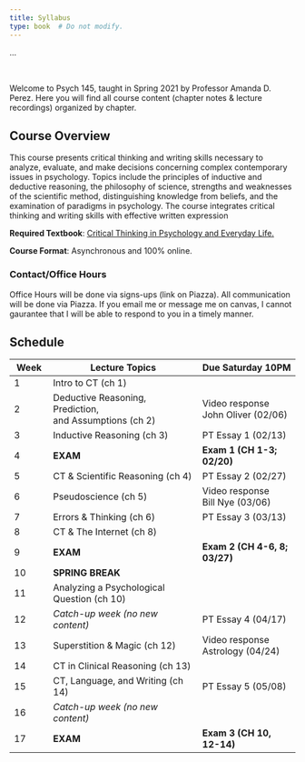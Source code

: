 ```yaml
---
title: Syllabus
type: book  # Do not modify.
---
```

<style>
/* Simplified version of Bootstrap's responsive table CSS */
.table-responsive {
    display: block;
    width: 100%;
    overflow-x: auto;
}

.table-responsive > table {
    width: 100%;
}
</style>

<div class="table-responsive">
  <table class="table">
    ...
  </table>
</div>

Welcome to Psych 145, taught in Spring 2021 by Professor Amanda D. Perez. Here you will find all course content (chapter notes & lecture recordings) organized by chapter.

## Course Overview

This course presents critical thinking and writing skills necessary to analyze, evaluate, and make decisions concerning complex contemporary issues in psychology. Topics include the principles of inductive and deductive reasoning, the philosophy of science, strengths and weaknesses of the scientific method, distinguishing knowledge from beliefs, and the examination of paradigms in psychology. The course integrates critical thinking and writing skills with effective written expression

<b>Required Textbook</b>: <a href = "https://www.macmillanlearning.com/college/us/product/Critical-Thinking-in-Psychology-and-Everyday-Life/p/1319063144"> Critical Thinking in Psychology and Everyday Life. </a>

<b>Course Format</b>: Asynchronous and 100% online.

### Contact/Office Hours
Office Hours will be done via signs-ups (link on Piazza). All communication will be done via Piazza. If you email me or message me on canvas, I cannot gaurantee that I will be able to respond to you in a timely manner.


## Schedule

|&nbsp;Week&nbsp;| Lecture Topics   |Due Saturday 10PM   |
|---|---|---|
|1         |Intro to CT (ch 1)|   |
|2 |Deductive Reasoning, Prediction,</br> and Assumptions (ch 2)|Video response </br>John Oliver (02/06) |
|3 |Inductive Reasoning  (ch 3)|PT Essay 1 (02/13)|
|4 |<b>EXAM</b>|<b>Exam 1 (CH 1-3; 02/20)</b>|
|5 |CT & Scientific Reasoning (ch 4)|PT Essay 2 (02/27)|
|6 |Pseudoscience (ch 5)|Video response </br>Bill Nye (03/06)|
|7 |Errors & Thinking (ch 6)|PT Essay 3 (03/13)|
|8 |CT & The Internet  (ch 8)|   |
|9 |<b>EXAM</b>|<b>Exam 2 (CH 4-6, 8; 03/27)</b>|
|10 |<b>SPRING BREAK</b>| |
|11 |Analyzing a Psychological Question (ch 10)|  |
|12 |<i>Catch-up week (no new content)</i>|PT Essay 4 (04/17) |
|13 | Superstition & Magic (ch 12)  |Video response </br>Astrology (04/24)|
|14 |CT in Clinical Reasoning (ch 13)||
|15 |CT, Language, and Writing (ch 14)|PT Essay 5 (05/08)|
|16 |<i>Catch-up week (no new content)</i>||
|17 |<b>EXAM</b>|<b> Exam 3 (CH 10, 12-14) </b>|

